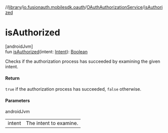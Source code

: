 //[library](../../../index.md)/[io.fusionauth.mobilesdk.oauth](../index.md)/[OAuthAuthorizationService](index.md)/[isAuthorized](is-authorized.md)

# isAuthorized

[androidJvm]\
fun [isAuthorized](is-authorized.md)(intent: [Intent](https://developer.android.com/reference/kotlin/android/content/Intent.html)): [Boolean](https://kotlinlang.org/api/core/kotlin-stdlib/kotlin/-boolean/index.html)

Checks if the authorization process has succeeded by examining the given intent.

#### Return

`true` if the authorization process has succeeded, `false` otherwise.

#### Parameters

androidJvm

| | |
|---|---|
| intent | The intent to examine. |